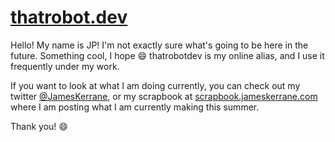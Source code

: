 # [thatrobot.dev](https://thatrobot.dev)

Hello! My name is JP! I'm not exactly sure what's going to be here in the future. Something cool, I hope 😄
thatrobotdev is my online alias, and I use it frequently under my work.

If you want to look at what I am doing currently, you can check out my twitter [@JamesKerrane](https://twitter.com/JamesKerrane), or my scrapbook at [scrapbook.jameskerrane.com](https://scrapbook.jameskerrane.com) where I am posting what I am currently making this summer.

Thank you! 😄
